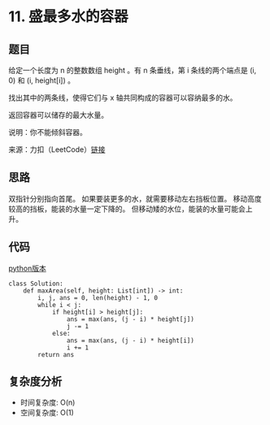 # 11. 盛最多水的容器

## 题目
给定一个长度为 n 的整数数组 height 。有 n 条垂线，第 i 条线的两个端点是 (i, 0) 和 (i, height[i]) 。

找出其中的两条线，使得它们与 x 轴共同构成的容器可以容纳最多的水。

返回容器可以储存的最大水量。

说明：你不能倾斜容器。

来源：力扣（LeetCode）[链接](https://leetcode.cn/problems/container-with-most-water)

## 思路
双指针分别指向首尾。
如果要装更多的水，就需要移动左右挡板位置。
移动高度较高的挡板，能装的水量一定下降的。
但移动矮的水位，能装的水量可能会上升。

## 代码
[python版本](https://www.python.org/)
```
class Solution:
    def maxArea(self, height: List[int]) -> int:
        i, j, ans = 0, len(height) - 1, 0
        while i < j:
            if height[i] > height[j]:
                ans = max(ans, (j - i) * height[j])
                j -= 1
            else:
                ans = max(ans, (j - i) * height[i])
                i += 1
        return ans
```

## 复杂度分析
* 时间复杂度: O(n)
* 空间复杂度: O(1)